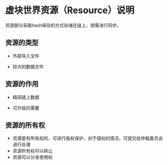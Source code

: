 # 虚块世界资源（Resource）说明

资源部分采取hash保存的方式存储在链上，按需进行同步。



## 资源的类型

* 外部导入文件

* 较大的数据文件

  

## 资源的作用

* 精简链上数据

* 可升级的需要

  

## 资源的所有权

* 资源是有所有权的，可进行版权保护，对于侵权的情况，可提交给仲裁委员会进行处理
* 资源所有权可以转让
* 资源可以分发使用权